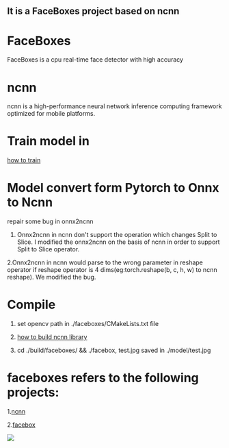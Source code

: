 ## It is a FaceBoxes project based on ncnn

#  FaceBoxes
FaceBoxes is a cpu real-time face detector with high accuracy

# ncnn
ncnn is a high-performance neural network inference computing framework optimized for mobile platforms. 

# Train model in 
[how to train](https://github.com/zisianw/FaceBoxes.PyTorch)

# Model convert form Pytorch to Onnx to Ncnn

repair some bug in onnx2ncnn

1. Onnx2ncnn in ncnn don't support the operation which changes Split to Slice. I  modified the onnx2ncnn on the basis of ncnn in order to support Split to Slice   operator.

2.Onnx2ncnn in ncnn would parse to the wrong parameter in reshape operator if reshape operator is 4 dims(eg:torch.reshape(b, c, h, w) to ncnn reshape). We modified the bug.

# Compile

1. set opencv path in ./faceboxes/CMakeLists.txt file

2. [how to build ncnn library](https://github.com/Tencent/ncnn/wiki/how-to-build)

3. cd ./build/faceboxes/ && ./facebox, test.jpg saved in ./model/test.jpg

# faceboxes refers to the following projects:

1.[ncnn](https://github.com/Tencent/ncnn)

2.[facebox](https://github.com/zisianw/FaceBoxes.PyTorch)


![](https://raw.githubusercontent.com/biubug6/ncnn_faceboxes/master/model/test.jpg)

